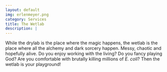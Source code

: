 ```yaml
---
layout: default
img: erlenmeyer.png
category: Services
title: The Wetlab
description: |
---
```

  While the drylab is the place where the magic happens, the wetlab
  is the place where all the alchemy and dark sorcery happen.
  Messy, chaotic and hopefully alive. Do you enjoy working with the
  living? Do you fancy playing God? Are you comfortable with brutally killing millions of <i>E. coli</i>?
  Then the wetlab is your playground!